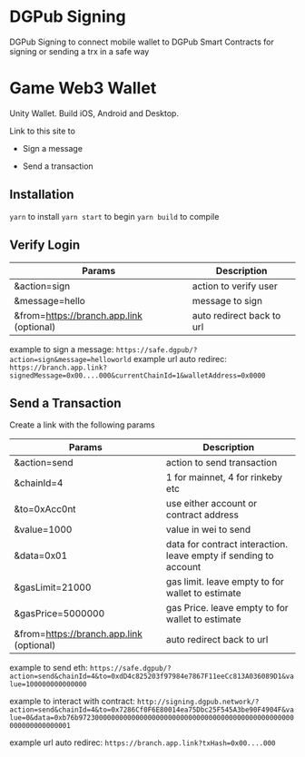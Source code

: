 # DGPub Signing

DGPub Signing to connect mobile wallet to DGPub Smart Contracts for signing or sending a trx in a safe way

# Game Web3 Wallet

Unity Wallet. Build iOS, Android and Desktop.

Link to this site to

- Sign a message

- Send a transaction

## Installation

`yarn` to install
`yarn start` to begin
`yarn build` to compile

## Verify Login

| Params                                   | Description               |
| ---------------------------------------- | ------------------------- |
| &action=sign                             | action to verify user     |
| &message=hello                           | message to sign           |
| &from=https://branch.app.link (optional) | auto redirect back to url |

example to sign a message: `https://safe.dgpub/?action=sign&message=helloworld`
example url auto redirec: `https://branch.app.link?signedMessage=0x00....000&currentChainId=1&walletAddress=0x0000`

## Send a Transaction

Create a link with the following params

| Params                                   | Description                                                      |
| ---------------------------------------- | ---------------------------------------------------------------- |
| &action=send                             | action to send transaction                                       |
| &chainId=4                               | 1 for mainnet, 4 for rinkeby etc                                 |
| &to=0xAcc0nt                             | use either account or contract address                           |
| &value=1000                              | value in wei to send                                             |
| &data=0x01                               | data for contract interaction. leave empty if sending to account |
| &gasLimit=21000                          | gas limit. leave empty to for wallet to estimate                 |
| &gasPrice=5000000                        | gas Price. leave empty to for wallet to estimate                 |
| &from=https://branch.app.link (optional) | auto redirect back to url                                        |

example to send eth: `https://safe.dgpub/?action=send&chainId=4&to=0xdD4c825203f97984e7867F11eeCc813A036089D1&value=100000000000000`

example to interact with contract: `http://signing.dgpub.network/?action=send&chainId=4&to=0x7286Cf0F6E80014ea75Dbc25F545A3be90F4904F&value=0&data=0xb76b97230000000000000000000000000000000000000000000000000000000000000001`

example url auto redirec: `https://branch.app.link?txHash=0x00....000`
